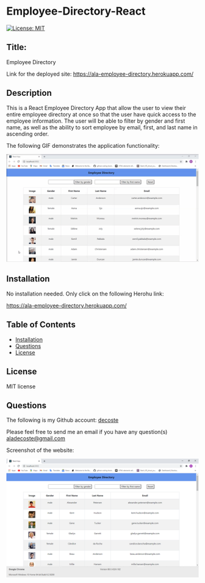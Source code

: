 # Employee-Directory-React

[![License: MIT](https://img.shields.io/badge/License-MIT-yellow.svg)](https://opensource.org/licenses/MIT)

## Title:
Employee Directory


Link for the deployed site: 
https://ala-employee-directory.herokuapp.com/

## Description
This is a React Employee Directory App that allow the user to view their entire employee directory at once so that the user have quick access to the employee information.  The user will be able to filter by gender and first name, as well as the ability to sort employee by email, first, and last name in ascending order.
 

The following GIF demonstrates the application functionality:

![Employee Directory](./client/public/assets/images/employee-dir.gif)

## Installation
No installation needed.  Only click on the following Herohu link:

https://ala-employee-directory.herokuapp.com/


## Table of Contents
  * [Installation](#installation)
  * [Questions](#questions)
  * [License](#license)


## License
MIT license

## Questions
The following is my Github account:
[decoste](https://github.com/decoste)

Please feel free to send me an email if you have any question(s) aladecoste@gmail.com


Screenshot of the website:

![one](./client/public/assets/images/screenShot.png)
